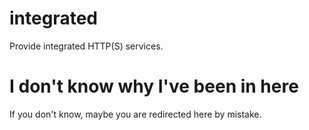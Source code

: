 # integrated
Provide integrated HTTP(S) services.

# I don't know why I've been in here
If you don't know, maybe you are redirected here by mistake.
